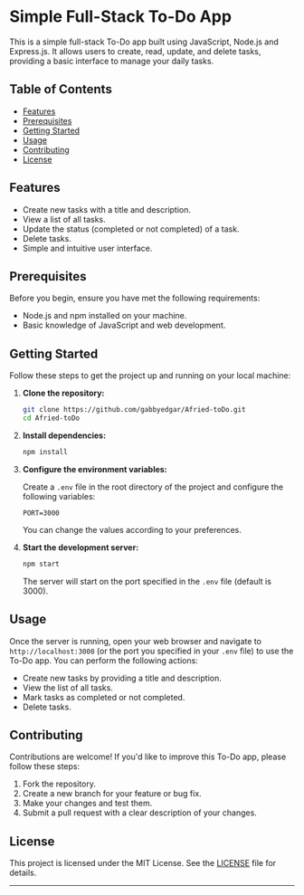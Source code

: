 # Simple Full-Stack To-Do App

This is a simple full-stack To-Do app built using JavaScript, Node.js and Express.js. It allows users to create, read, update, and delete tasks, providing a basic interface to manage your daily tasks.

## Table of Contents

- [Features](#features)
- [Prerequisites](#prerequisites)
- [Getting Started](#getting-started)
- [Usage](#usage)
- [Contributing](#contributing)
- [License](#license)

## Features

- Create new tasks with a title and description.
- View a list of all tasks.
- Update the status (completed or not completed) of a task.
- Delete tasks.
- Simple and intuitive user interface.

## Prerequisites

Before you begin, ensure you have met the following requirements:

- Node.js and npm installed on your machine.
- Basic knowledge of JavaScript and web development.

## Getting Started

Follow these steps to get the project up and running on your local machine:

1. **Clone the repository:**

   ```bash
   git clone https://github.com/gabbyedgar/Afried-toDo.git
   cd Afried-toDo
   ```

2. **Install dependencies:**

   ```bash
   npm install
   ```

3. **Configure the environment variables:**

   Create a `.env` file in the root directory of the project and configure the following variables:

   ```
   PORT=3000
   ```

   You can change the values according to your preferences.

4. **Start the development server:**

   ```bash
   npm start
   ```

   The server will start on the port specified in the `.env` file (default is 3000).


## Usage

Once the server is running, open your web browser and navigate to `http://localhost:3000` (or the port you specified in your `.env` file) to use the To-Do app. You can perform the following actions:

- Create new tasks by providing a title and description.
- View the list of all tasks.
- Mark tasks as completed or not completed.
- Delete tasks.

## Contributing

Contributions are welcome! If you'd like to improve this To-Do app, please follow these steps:

1. Fork the repository.
2. Create a new branch for your feature or bug fix.
3. Make your changes and test them.
4. Submit a pull request with a clear description of your changes.

## License

This project is licensed under the MIT License. See the [LICENSE](LICENSE) file for details.

---
